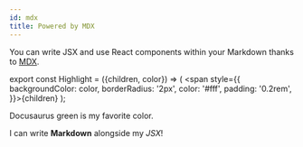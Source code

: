 ```yaml
---
id: mdx
title: Powered by MDX
---
```


You can write JSX and use React components within your Markdown thanks to [MDX](https://mdxjs.com/).

export const Highlight = ({children, color}) => (
  <span style={{
    backgroundColor: color,
    borderRadius: '2px',
    color: '#fff',
    padding: '0.2rem',
  }}>{children}</span>
);

<Highlight color="#25c2a0">Docusaurus green</Highlight> is my favorite color.

I can write **Markdown** alongside my _JSX_!

